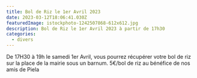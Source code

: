 ```yaml
---
title: Bol de Riz le 1er Avril 2023
date: 2023-03-12T18:06:41.030Z
featuredImage: istockphoto-1242507868-612x612.jpg
description: Bol de Riz le 1er Avril 2023 à partir de 17h30
categories:
  - divers
---
```

De 17H30 à 19h le samedi 1er Avril, vous pourrez récupérer votre bol de riz sur la place de la mairie sous un barnum. 5€/bol de riz au bénéfice de nos amis de Piela
